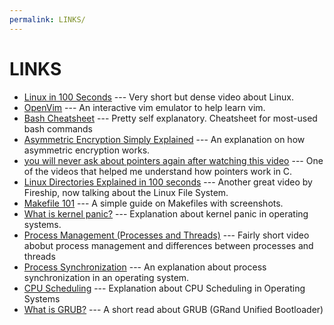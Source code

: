 ```yaml
---
permalink: LINKS/
---
```


# LINKS

* [Linux in 100 Seconds](https://www.youtube.com/watch?v=rrB13utjYV4) --- Very short but dense video about Linux.
* [OpenVim](https://openvim.com/) --- An interactive vim emulator to help learn vim.
* [Bash Cheatsheet](https://github.com/RehanSaeed/Bash-Cheat-Sheet) --- Pretty self explanatory. Cheatsheet for most-used bash commands
* [Asymmetric Encryption Simply Explained](https://www.youtube.com/watch?v=AQDCe585Lnc) --- An explanation on how asymmetric encryption works.
* [you will never ask about pointers again after watching this video](https://www.youtube.com/watch?v=2ybLD6_2gKM) --- One of the videos that helped me understand how pointers work in C.
* [Linux Directories Explained in 100 seconds](https://www.youtube.com/watch?v=42iQKuQodW4) --- Another great video by Fireship, now talking about the Linux File System.
* [Makefile 101](https://alextan.medium.com/makefile-101-56ba4590025b) --- A simple guide on Makefiles with screenshots.
* [What is kernel panic?](https://www.techtarget.com/searchdatacenter/definition/kernel-panic) --- Explanation about kernel panic in operating systems.
* [Process Management (Processes and Threads)](https://www.youtube.com/watch?v=OrM7nZcxXZU) --- Fairly short video abobut process management and differences between processes and threads
* [Process Synchronization](https://www.tutorialspoint.com/process-synchronization-in-linux) --- An explanation about process synchronization in an operating system.
* [CPU Scheduling](https://www.geeksforgeeks.org/cpu-scheduling-in-operating-systems/?ref=lbp) --- Explanation about CPU Scheduling in Operating Systems
* [What is GRUB?](https://www.codecademy.com/resources/blog/grub-linux/) --- A short read about GRUB (GRand Unified Bootloader)
